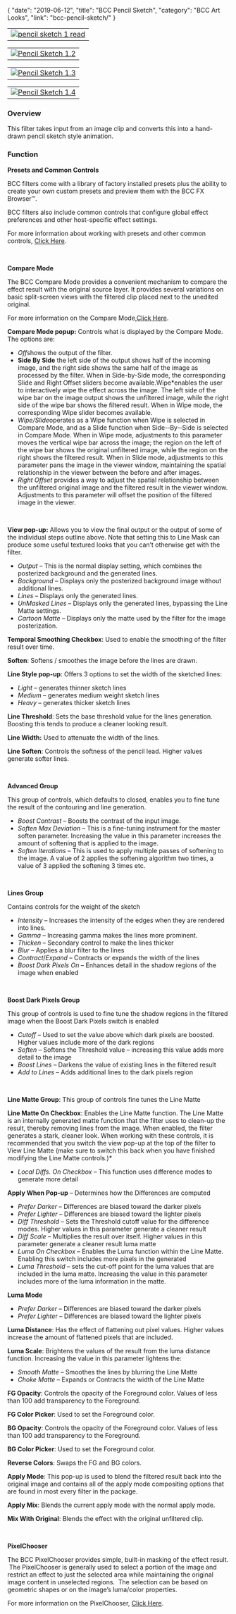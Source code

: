 {
"date": "2019-06-12",
"title": "BCC Pencil Sketch",
"category": "BCC Art Looks",
"link": "bcc-pencil-sketch/"
}

 

|  |
| --- |
| [![pencil sketch 1 read](https://borisfx-com-res.cloudinary.com/image/upload//documentation/continuum/uploads/2013/06/pencil-sketch-1-read.jpg)](https://borisfx-com-res.cloudinary.com/image/upload//documentation/continuum/uploads/2013/06/pencil-sketch-1-read.jpg) |




|  |
| --- |
| [![Pencil Sketch 1.2](https://borisfx-com-res.cloudinary.com/image/upload//documentation/continuum/uploads/2013/06/Pencil-Sketch-1.2.jpg)](https://borisfx-com-res.cloudinary.com/image/upload//documentation/continuum/uploads/2013/06/Pencil-Sketch-1.2.jpg) |




|  |
| --- |
| [![Pencil Sketch 1.3](https://borisfx-com-res.cloudinary.com/image/upload//documentation/continuum/uploads/2013/06/Pencil-Sketch-1.3.jpg)](https://borisfx-com-res.cloudinary.com/image/upload//documentation/continuum/uploads/2013/06/Pencil-Sketch-1.3.jpg) |




|  |
| --- |
| [![Pencil Sketch 1.4](https://borisfx-com-res.cloudinary.com/image/upload//documentation/continuum/uploads/2013/06/Pencil-Sketch-1.4.jpg)](https://borisfx-com-res.cloudinary.com/image/upload//documentation/continuum/uploads/2013/06/Pencil-Sketch-1.4.jpg) |


### Overview


This filter takes input from an image clip and converts this into a hand-drawn pencil sketch style animation.


### Function


**Presets and Common Controls**


BCC filters come with a library of factory installed presets plus the ability to create your own custom presets and preview them with the BCC FX Browser™.


BCC filters also include common controls that configure global effect preferences and other host-specific effect settings.


For more information about working with presets and other common controls, [Click Here](/documentation/continuum/bcc-common-controls/).

 


**Compare Mode**


The BCC Compare Mode provides a convenient mechanism to compare the effect result with the original source layer. It provides several variations on basic split-screen views with the filtered clip placed next to the unedited original.


For more information on the Compare Mode,[Click Here](/documentation/continuum/bcc-compare-mode/).

**Compare Mode pop­up:** Controls what is displayed by the Compare Mode. The options are:


* *Off*shows the output of the filter.
* **Side By Side**  the left side of the output shows half of the incoming image, and the right side shows the same half of the image as processed by the filter. When in Side-by-Side mode, the corresponding Slide and Right Offset sliders become available.Wipe*enables the user to interactively wipe the effect across the image. The left side of the wipe bar on the image output shows the unfiltered image, while the right side of the wipe bar shows the filtered result. When in Wipe mode, the corresponding Wipe slider becomes available.
* *Wipe/Slide*operates as a Wipe function when Wipe is selected in Compare Mode, and as a Slide function when Side-­‐By-­‐Side is selected in Compare Mode. When in Wipe mode, adjustments to this parameter moves the vertical wipe bar across the image; the region on the left of the wipe bar shows the original unfiltered image, while the region on the right shows the filtered result. When in Slide mode, adjustments to this parameter pans the image in the viewer window, maintaining the spatial relationship in the viewer between the before and after images.
* *Right Offset* provides a way to adjust the spatial relationship between the unfiltered original image and the filtered result in the viewer window. Adjustments to this parameter will offset the position of the filtered image in the viewer.


 


**View pop-up:** Allows you to view the final output or the output of some of the individual steps outline above. Note that setting this to Line Mask can produce some useful textured looks that you can’t otherwise get with the filter.


* *Output* – This is the normal display setting, which combines the posterized background and the generated lines.
* *Background* – Displays only the posterized background image without additional lines.
* *Lines* – Displays only the generated lines.
* *UnMasked* *Lines* – Displays only the generated lines, bypassing the Line Matte settings.
* *Cartoon* *Matte* – Displays only the matte used by the filter for the image posterization.


**Temporal Smoothing Checkbox**: Used to enable the smoothing of the filter result over time.


**Soften**: Softens / smoothes the image before the lines are drawn.


**Line Style pop-up**: Offers 3 options to set the width of the sketched lines:


* *Light* – generates thinner sketch lines
* *Medium* – generates medium weight sketch lines
* *Heavy* – generates thicker sketch lines


**Line Threshold**: Sets the base threshold value for the lines generation. Boosting this tends to produce a cleaner looking result.


**Line Width:** Used to attenuate the width of the lines.


**Line Soften**: Controls the softness of the pencil lead. Higher values generate softer lines.


 


**Advanced Group**


This group of controls, which defaults to closed, enables you to fine tune the result of the contouring and line generation.


* *Boost Contrast* – Boosts the contrast of the input image.
* *Soften Max Deviation* – This is a fine-tuning instrument for the master soften parameter. Increasing the value in this parameter increases the amount of softening that is applied to the image.
* *Soften Iterations* – This is used to apply multiple passes of softening to the image. A value of 2 applies the softening algorithm two times, a value of 3 applied the softening 3 times etc.


 


**Lines Group**


Contains controls for the weight of the sketch


* *Intensity* – Increases the intensity of the edges when they are rendered into lines.
* *Gamma* – Increasing gamma makes the lines more prominent.
* *Thicken* – Secondary control to make the lines thicker
* *Blur* – Applies a blur filter to the lines
* *Contract*/*Expand* – Contracts or expands the width of the lines
* *Boost Dark Pixels On* – Enhances detail in the shadow regions of the image when enabled


 


**Boost Dark Pixels Group**


This group of controls is used to fine tune the shadow regions in the filtered image when the Boost Dark Pixels switch is enabled


* *Cutoff –* Used to set the value above which dark pixels are boosted. Higher values include more of the dark regions
* *Soften –* Softens the Threshold value – increasing this value adds more detail to the image
* *Boost Lines –* Darkens the value of existing lines in the filtered result
* *Add to Lines –* Adds additional lines to the dark pixels region


 


**Line Matte Group**: This group of controls fine tunes the Line Matte


**Line Matte On Checkbox**: Enables the Line Matte function. The Line Matte is an internally generated matte function that the filter uses to clean-up the result, thereby removing lines from the image. When enabled, the filter generates a stark, cleaner look. When working with these controls, it is recommended that you switch the view pop-up at the top of the filter to View Line Matte (make sure to switch this back when you have finished modifying the Line Matte controls.)*


* *Local Diffs. On Checkbox* – This function uses difference modes to generate more detail


**Apply When Pop-up** – Determines how the Differences are computed


* *Prefer Darker* – Differences are biased toward the darker pixels
* *Prefer Lighter* – Differences are biased toward the lighter pixels
* *Diff Threshold* – Sets the Threshold cutoff value for the difference modes. Higher values in this parameter generate a cleaner result
* *Diff Scale* – Multiplies the result over itself. Higher values in this parameter generate a cleaner result luma matte
* *Luma On Checkbox* – Enables the Luma function within the Line Matte. Enabling this switch includes more pixels in the generated
* *Luma Threshold* – sets the cut-off point for the luma values that are included in the luma matte. Increasing the value in this parameter includes more of the luma information in the matte.


**Luma Mode**


* *Prefer Darker* – Differences are biased toward the darker pixels
* *Prefer Lighte*r – Differences are biased toward the lighter pixels


**Luma Distance**: Has the effect of flattening out pixel values. Higher values increase the amount of flattened pixels that are included.


**Luma Scale**: Brightens the values of the result from the luma distance function. Increasing the value in this parameter lightens the:


* *Smooth Matte* – Smoothes the lines by blurring the Line Matte
* *Choke Matte* – Expands or Contracts the width of the Line Matte


**FG Opacity**: Controls the opacity of the Foreground color. Values of less than 100 add transparency to the Foreground.


**FG Color Picker**: Used to set the Foreground color.


**BG Opacity**: Controls the opacity of the Foreground color. Values of less than 100 add transparency to the Foreground.


**BG Color Picker**: Used to set the Foreground color.


**Reverse Colors**: Swaps the FG and BG colors.


**Apply Mode**: This pop-up is used to blend the filtered result back into the original image and contains all of the apply mode compositing options that are found in most every filter in the package.


**Apply Mix**: Blends the current apply mode with the normal apply mode.


**Mix With Original**: Blends the effect with the original unfiltered clip.


 


**PixelChooser**


The BCC PixelChooser provides simple, built-in masking of the effect result.  The PixelChooser is generally used to select a portion of the image and restrict an effect to just the selected area while maintaining the original image content in unselected regions.  The selection can be based on geometric shapes or on the image’s luma/color properties.


For more information on the PixelChooser, [Click Here](/documentation/continuum/bcc-pixel-chooser/).

 
